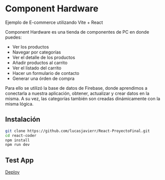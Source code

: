 # Component Hardware

Ejemplo de E-commerce utilizando Vite + React

Component Hardware es una tienda de componentes de PC en donde puedes:

- Ver los productos
- Navegar por categorías
- Ver el detalle de los productos
- Añadir productos al carrito
- Ver el listado del carrito
- Hacer un formulario de contacto
- Generar una órden de compra

Para ello se utilizó la base de datos de Firebase, donde aprendimos a conectarla a nuestra aplicación, obtener, actualizar y crear datos en la misma.
A su vez, las categorías también son creadas dinámicamente con la misma lógica.

## Instalación

```sh
git clone https://github.com/lucasjavierr/React-ProyectoFinal.git
cd react-coder
npm install
npm run dev
```

## Test App

[Deploy](https://react-proyecto-final-virid.vercel.app/)
